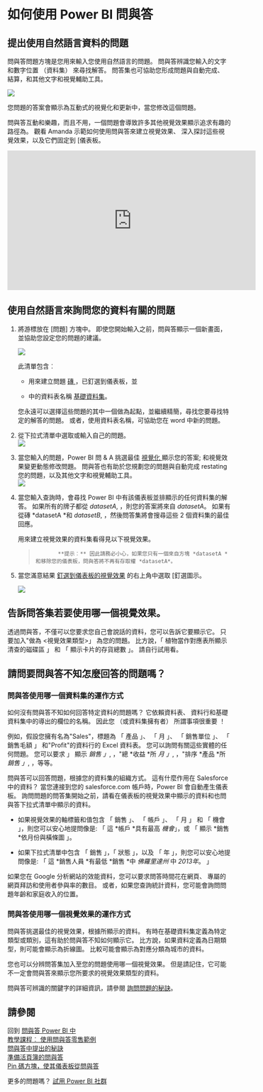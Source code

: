 <properties
   pageTitle="如何使用 Power BI 問與答"
   description="如何使用 Power BI 問與答"
   services="powerbi"
   documentationCenter=""
   authors="mihart"
   manager="mblythe"
   backup=""
   editor=""
   tags=""
   featuredVideoId="qMf7OLJfCz8"
   qualityFocus="no"
   qualityDate=""/>

<tags
   ms.service="powerbi"
   ms.devlang="NA"
   ms.topic="article"
   ms.tgt_pltfrm="NA"
   ms.workload="powerbi"
   ms.date="08/23/2016"
   ms.author="mihart"/>

# 如何使用 Power BI 問與答  

## 提出使用自然語言資料的問題  
問與答問題方塊是您用來輸入您使用自然語言的問題。 問與答辨識您輸入的文字和數字位置 （資料集） 來尋找解答。 問答集也可協助您形成問題與自動完成、 結算，和其他文字和視覺輔助工具。

![](media/powerbi-service-how-to-use-q-and-a/powerbi-qna.png)

您問題的答案會顯示為互動式的視覺化和更新中，當您修改這個問題。

問與答互動和樂趣，而且不用，一個問題會導致許多其他視覺效果顯示追求有趣的路徑為。 觀看 Amanda 示範如何使用問與答來建立視覺效果、 深入探討這些視覺效果，以及它們固定到 [儀表板。

<iframe width="560" height="315" src="https://www.youtube.com/embed/qMf7OLJfCz8?list=PL1N57mwBHtN0JFoKSR0n-tBkUJHeMP2cP" frameborder="0" allowfullscreen></iframe>

## 使用自然語言來詢問您的資料有關的問題

1.  將游標放在 [問題] 方塊中。 即使您開始輸入之前，問與答顯示一個新畫面，並協助您設定您的問題的建議。

    ![](media/powerbi-service-how-to-use-q-and-a/powerbi-qna-cursor.png)  

    此清單包含︰  
    - 用來建立問題 [磚 ](powerbi-service-dashboard-tiles.md)，已釘選到儀表板，並  

    - 中的資料表名稱 [基礎資料集](powerbi-service-get-data.md)。  

    您永遠可以選擇這些問題的其中一個做為起點，並繼續精簡，尋找您要尋找特定的解答的問題。  或者，使用資料表名稱，可協助您在 word 中新的問題。

2.  從下拉式清單中選取或輸入自己的問題。  
    ![](media/powerbi-service-how-to-use-q-and-a/powerbi-qna-list.png)

3.  當您輸入的問題，Power BI 問 & A 挑選最佳 [視覺化 ](powerbi-service-visualization-types-for-reports-and-q-and-a.md)顯示您的答案; 和視覺效果變更動態修改問題。 問與答也有助於您規劃您的問題與自動完成 restating 您的問題，以及其他文字和視覺輔助工具。  
    ![](media/powerbi-service-how-to-use-q-and-a/powerbi-qna-viz.png)

4.  當您輸入查詢時，會尋找 Power BI 中有該儀表板並排顯示的任何資料集的解答。  如果所有的牌子都從 *datasetA*, ，則您的答案將來自 *datasetA*。  如果有從磚 *datasetA *和 *datasetB*, ，然後問答集將會搜尋這些 2 個資料集的最佳回應。

    用來建立視覺效果的資料集看得見以下視覺效果。  

    >
    >            **提示︰** 因此請務必小心，如果您只有一個來自方塊 *datasetA *和移除您的儀表板，問與答將不再有存取權 *datasetA*。

5.  當您滿意結果 [釘選到儀表板的視覺效果](powerbi-service-pin-a-tile-to-a-dashboard-from-the-question-box.md) 的右上角中選取 [釘選圖示。

    ![](media/powerbi-service-how-to-use-q-and-a/PBI_QnA_finish-typing-question.jpg)

## 告訴問答集若要使用哪一個視覺效果。  
透過問與答，不僅可以您要求您自己會說話的資料，您可以告訴它要顯示它。 只要加入"做為 &lt;視覺效果類型&gt;」 為您的問題。  比方說，「 植物當作對應表所顯示清查的磁碟區 」 和 「 顯示卡片的存貨總數 」。  請自行試用看。


## 請問要問與答不知怎麼回答的問題嗎？  
### 問與答使用哪一個資料集的運作方式

如何沒有問與答不知如何回答特定資料的問題嗎？ 它依賴資料表、 資料行和基礎資料集中的導出的欄位的名稱。 因此您 （或資料集擁有者） 所謂事項很重要 ！ 

例如，假設您擁有名為"Sales"，標題為 「 產品 」、 「 月 」、 「 銷售單位 」、 「 銷售毛額 」 和"Profit"的資料行的 Excel 資料表。 您可以詢問有關這些實體的任何問題。  您可以要求 」 顯示 *銷售 」*, ，"總 *收益 *所 *月 」*, ，"排序 *產品 *所 *銷售 」*, ，等等。

問與答可以回答問題，根據您的資料集的組織方式。 這有什麼作用在 Salesforce 中的資料？ 當您連接到您的 salesforce.com 帳戶時，Power BI 會自動產生儀表板。  詢問問題的問答集開始之前，請看在儀表板的視覺效果中顯示的資料和也問與答下拉式清單中顯示的資料。

-   如果視覺效果的軸標籤和值包含 「 銷售 」、 「 帳戶 」、 「 月 」 和 「 機會 」，則您可以安心地提問像是: 「 這 *帳戶 *具有最高 *機會*」，或 「 顯示 *銷售 *依月份與橫條圖 」。
 
-   如果下拉式清單中包含 「 銷售 」，「 狀態 」，以及 「 年 」，則您可以安心地提問像是: 「 這 *銷售人員 *有最低 *銷售 *中 *佛羅里達州* 中 *2013年*。 」

如果您在 Google 分析網站的效能資料，您可以要求問答時間花在網頁、 專屬的網頁拜訪和使用者參與率的數目。 或者，如果您查詢統計資料，您可能會詢問問題年齡和家庭收入的位置。

### 問與答使用哪一個視覺效果的運作方式  
問與答挑選最佳的視覺效果，根據所顯示的資料。 有時在基礎資料集定義為特定類型或類別，這有助於問與答不知如何顯示它。 比方說，如果資料定義為日期類型，則可能會顯示為折線圖。 比較可能會顯示為對應分類為城市的資料。

您也可以分辨問答集加入至您的問題使用哪一個視覺效果。 但是請記住，它可能不一定會問與答來顯示您所要求的視覺效果類型的資料。

問與答可辨識的關鍵字的詳細資訊，請參閱 [詢問問題的秘訣](powerbi-service-q-and-a-tips.md)。

## 請參閱  
回到 [問與答 Power BI 中](powerbi-service-q-and-a.md)  
[教學課程︰ 使用問與答零售範例](powerbi-service-tutorial-introduction-to-q-and-a.md)  
[問與答中提出的秘訣](powerbi-service-q-and-a-tips.md)  
[準備活頁簿的問與答](powerbi-service-make-your-data-work-well-with-q-and-a.md)  
[Pin 碼方塊，使其儀表板從問與答](powerbi-service-pin-a-tile-to-a-dashboard-from-the-question-box.md)  

更多的問題嗎？ [試用 Power BI 社群](http://community.powerbi.com/)
